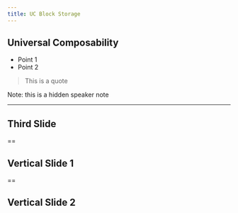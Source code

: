 ```yaml
---
title: UC Block Storage
---
```


## Universal Composability

* Point 1
* Point 2

> This is a quote 

Note: this is a hidden speaker note

---

## Third Slide

==

## Vertical Slide 1

==

## Vertical Slide 2
